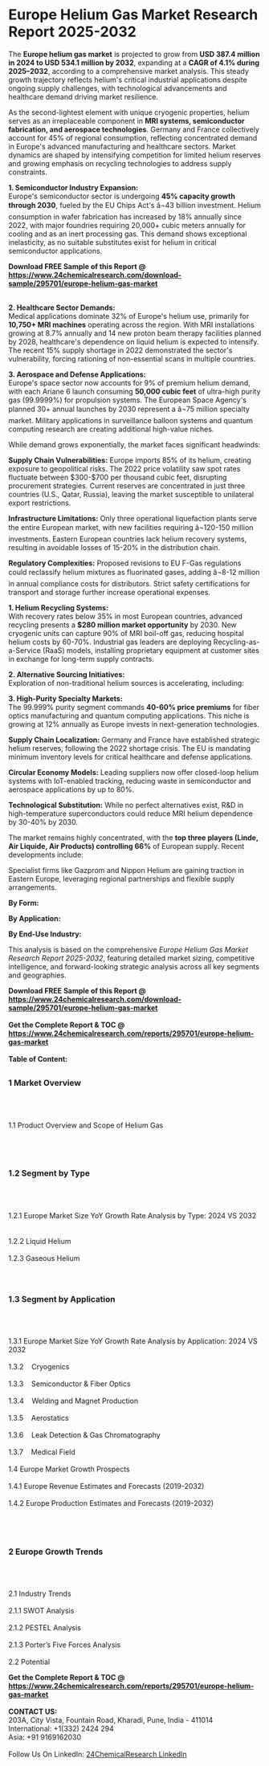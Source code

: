 <h1>Europe Helium Gas Market Research Report 2025-2032</h1><p>The <strong>Europe helium gas market</strong> is projected to grow from <strong>USD 387.4 million in 2024 to USD 534.1 million by 2032</strong>, expanding at a <strong>CAGR of 4.1% during 2025–2032</strong>, according to a comprehensive market analysis. This steady growth trajectory reflects helium's critical industrial applications despite ongoing supply challenges, with technological advancements and healthcare demand driving market resilience.</p><p>As the second-lightest element with unique cryogenic properties, helium serves as an irreplaceable component in <strong>MRI systems, semiconductor fabrication, and aerospace technologies</strong>. Germany and France collectively account for 45% of regional consumption, reflecting concentrated demand in Europe's advanced manufacturing and healthcare sectors. Market dynamics are shaped by intensifying competition for limited helium reserves and growing emphasis on recycling technologies to address supply constraints.</p><p><strong>1. Semiconductor Industry Expansion:</strong><br>
Europe's semiconductor sector is undergoing <strong>45% capacity growth through 2030</strong>, fueled by the EU Chips Act's â¬43 billion investment. Helium consumption in wafer fabrication has increased by 18% annually since 2022, with major foundries requiring 20,000+ cubic meters annually for cooling and as an inert processing gas. This demand shows exceptional inelasticity, as no suitable substitutes exist for helium in critical semiconductor applications.</p><div><b>Download FREE Sample of this Report @ 
            <a href="https://www.24chemicalresearch.com/download-sample/295701/europe-helium-gas-market">
            https://www.24chemicalresearch.com/download-sample/295701/europe-helium-gas-market</a></b></div><br><p><strong>2. Healthcare Sector Demands:</strong><br>
Medical applications dominate 32% of Europe's helium use, primarily for <strong>10,750+ MRI machines</strong> operating across the region. With MRI installations growing at 8.7% annually and 14 new proton beam therapy facilities planned by 2028, healthcare's dependence on liquid helium is expected to intensify. The recent 15% supply shortage in 2022 demonstrated the sector's vulnerability, forcing rationing of non-essential scans in multiple countries.</p><p><strong>3. Aerospace and Defense Applications:</strong><br>
Europe's space sector now accounts for 9% of premium helium demand, with each Ariane 6 launch consuming <strong>50,000 cubic feet</strong> of ultra-high purity gas (99.9999%) for propulsion systems. The European Space Agency's planned 30+ annual launches by 2030 represent a â¬75 million specialty market. Military applications in surveillance balloon systems and quantum computing research are creating additional high-value niches.</p><p>While demand grows exponentially, the market faces significant headwinds:</p><p><strong>Supply Chain Vulnerabilities:</strong> Europe imports 85% of its helium, creating exposure to geopolitical risks. The 2022 price volatility saw spot rates fluctuate between $300-$700 per thousand cubic feet, disrupting procurement strategies. Current reserves are concentrated in just three countries (U.S., Qatar, Russia), leaving the market susceptible to unilateral export restrictions.</p><p><strong>Infrastructure Limitations:</strong> Only three operational liquefaction plants serve the entire European market, with new facilities requiring â¬120-150 million investments. Eastern European countries lack helium recovery systems, resulting in avoidable losses of 15-20% in the distribution chain.</p><p><strong>Regulatory Complexities:</strong> Proposed revisions to EU F-Gas regulations could reclassify helium mixtures as fluorinated gases, adding â¬8-12 million in annual compliance costs for distributors. Strict safety certifications for transport and storage further increase operational expenses.</p><p><strong>1. Helium Recycling Systems:</strong><br>
With recovery rates below 35% in most European countries, advanced recycling presents a <strong>$280 million market opportunity</strong> by 2030. New cryogenic units can capture 90% of MRI boil-off gas, reducing hospital helium costs by 60-70%. Industrial gas leaders are deploying Recycling-as-a-Service (RaaS) models, installing proprietary equipment at customer sites in exchange for long-term supply contracts.</p><p><strong>2. Alternative Sourcing Initiatives:</strong><br>
Exploration of non-traditional helium sources is accelerating, including:</p><p><strong>3. High-Purity Specialty Markets:</strong><br>
The 99.999% purity segment commands <strong>40-60% price premiums</strong> for fiber optics manufacturing and quantum computing applications. This niche is growing at 12% annually as Europe invests in next-generation technologies.</p><p><strong>Supply Chain Localization:</strong> Germany and France have established strategic helium reserves, following the 2022 shortage crisis. The EU is mandating minimum inventory levels for critical healthcare and defense applications.</p><p><strong>Circular Economy Models:</strong> Leading suppliers now offer closed-loop helium systems with IoT-enabled tracking, reducing waste in semiconductor and aerospace applications by up to 80%.</p><p><strong>Technological Substitution:</strong> While no perfect alternatives exist, R&amp;D in high-temperature superconductors could reduce MRI helium dependence by 30-40% by 2030.</p><p>The market remains highly concentrated, with the <strong>top three players (Linde, Air Liquide, Air Products) controlling 66%</strong> of European supply. Recent developments include:</p><p>Specialist firms like Gazprom and Nippon Helium are gaining traction in Eastern Europe, leveraging regional partnerships and flexible supply arrangements.</p><p><strong>By Form:</strong></p><p><strong>By Application:</strong></p><p><strong>By End-Use Industry:</strong></p><p>This analysis is based on the comprehensive <em>Europe Helium Gas Market Research Report 2025-2032</em>, featuring detailed market sizing, competitive intelligence, and forward-looking strategic analysis across all key segments and geographies.</p><div><b>Download FREE Sample of this Report @ 
            <a href="https://www.24chemicalresearch.com/download-sample/295701/europe-helium-gas-market">
            https://www.24chemicalresearch.com/download-sample/295701/europe-helium-gas-market</a></b></div><br><div><b>Get the Complete Report & TOC @ 
            <a href="https://www.24chemicalresearch.com/reports/295701/europe-helium-gas-market">
            https://www.24chemicalresearch.com/reports/295701/europe-helium-gas-market</a></b></div><br>
            <b>Table of Content:</b><p><h2><span style="font-size:16px"><strong>1 Market Overview&nbsp;&nbsp; &nbsp;</strong></span></h2><br />
<br />
<p>1.1 Product Overview and Scope of Helium Gas &nbsp;</p><br />
<br />
<h2><strong><span style="font-size:16px">1.2 Segment by Type&nbsp;&nbsp; &nbsp;</span></strong></h2><br />
<br />
<p>1.2.1 Europe Market Size YoY Growth Rate Analysis by Type: 2024 VS 2032&nbsp;&nbsp; &nbsp;<br /><br />
1.2.2 Liquid Helium&nbsp;&nbsp; &nbsp;<br /><br />
1.2.3 Gaseous Helium<br /><br />
<br />
<h2><span style="font-size:16px"><strong>1.3 Segment by Application&nbsp;&nbsp;</strong></span></h2><br />
<br />
<p>1.3.1 Europe Market Size YoY Growth Rate Analysis by Application: 2024 VS 2032&nbsp;&nbsp; &nbsp;<br /><br />
1.3.2&nbsp;&nbsp; &nbsp;Cryogenics<br /><br />
1.3.3&nbsp;&nbsp; &nbsp;Semiconductor & Fiber Optics<br /><br />
1.3.4&nbsp;&nbsp; &nbsp;Welding and Magnet Production<br /><br />
1.3.5&nbsp;&nbsp; &nbsp;Aerostatics<br /><br />
1.3.6&nbsp;&nbsp; &nbsp;Leak Detection & Gas Chromatography<br /><br />
1.3.7&nbsp;&nbsp; &nbsp;Medical Field<br /><br />
1.4 Europe Market Growth Prospects&nbsp;&nbsp; &nbsp;<br /><br />
1.4.1 Europe Revenue Estimates and Forecasts (2019-2032)&nbsp;&nbsp; &nbsp;<br /><br />
1.4.2 Europe Production Estimates and Forecasts (2019-2032)&nbsp;&nbsp;</p><br />
<br />
<h2><span style="font-size:16px"><strong>2 Europe Growth Trends&nbsp;&nbsp; &nbsp;</strong></span></h2><br />
<br />
<p>2.1 Industry Trends&nbsp;&nbsp; &nbsp;<br /><br />
2.1.1 SWOT Analysis&nbsp;&nbsp; &nbsp;<br /><br />
2.1.2 PESTEL Analysis&nbsp;&nbsp; &nbsp;<br /><br />
2.1.3 Porter&rsquo;s Five Forces Analysis&nbsp;&nbsp; &nbsp;<br /><br />
2.2 Potential</p><div><b>Get the Complete Report & TOC @ 
            <a href="https://www.24chemicalresearch.com/reports/295701/europe-helium-gas-market">
            https://www.24chemicalresearch.com/reports/295701/europe-helium-gas-market</a></b></div><br><b>CONTACT US:</b><br>
            203A, City Vista, Fountain Road, Kharadi, Pune, India - 411014<br>
            International: +1(332) 2424 294<br>
            Asia: +91 9169162030 <br><br>
            Follow Us On LinkedIn: <a href="https://www.linkedin.com/company/24chemicalresearch/">24ChemicalResearch LinkedIn</a>